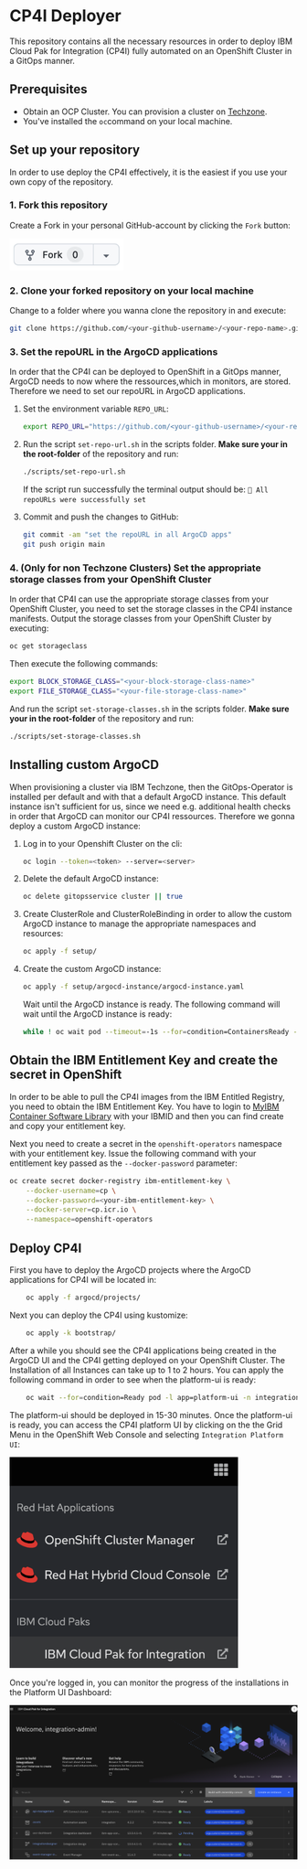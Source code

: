 # CP4I Deployer
This repository contains all the necessary resources in order to deploy IBM Cloud Pak for Integration (CP4I) fully automated on an OpenShift Cluster in a GitOps manner.

## Prerequisites
* Obtain an OCP Cluster. You can provision a cluster on [Techzone](https://techzone.ibm.com/collection/tech-zone-certified-base-images/journey-vmware-on-ibm-cloud-environments).
* You've installed the `oc`command on your local machine.

## Set up your repository
In order to use deploy the CP4I effectively, it is the easiest if you use your own copy of the repository. 

### 1. Fork this repository
Create a Fork in your personal GitHub-account by clicking the `Fork` button:

<img src=images/image.png alt="Fork button" width="200"/>

### 2. Clone your forked repository on your local machine
Change to a folder where you wanna clone the repository in and execute:
```bash
git clone https://github.com/<your-github-username>/<your-repo-name>.git
```

### 3. Set the repoURL in the ArgoCD applications
In order that the CP4I can be deployed to OpenShift in a GitOps manner, ArgoCD needs to now where the ressources,which in monitors, are stored. Therefore we need to set our repoURL in ArgoCD applications.

1. Set the environment variable `REPO_URL`:

    ```bash
    export REPO_URL="https://github.com/<your-github-username>/<your-repo-name>.git"
    ```
2. Run the script `set-repo-url.sh` in the scripts folder. **Make sure your in the root-folder** of the repository and run:
    ```bash
    ./scripts/set-repo-url.sh
    ```

    If the script run successfully the terminal output should be: `🎉 All repoURLs were successfully set`

3. Commit and push the changes to GitHub:
    ```bash
    git commit -am "set the repoURL in all ArgoCD apps"
    git push origin main
    ```
### 4. (**Only for non Techzone Clusters**) Set the appropriate storage classes from your OpenShift Cluster
In order that CP4I can use the appropriate storage classes from your OpenShift Cluster, you need to set the storage classes in the CP4I instance manifests. Output the storage classes from your OpenShift Cluster by executing:
```bash
oc get storageclass
```
Then execute the following commands:
```bash
export BLOCK_STORAGE_CLASS="<your-block-storage-class-name>"
export FILE_STORAGE_CLASS="<your-file-storage-class-name>"
```
And run the script `set-storage-classes.sh` in the scripts folder. **Make sure your in the root-folder** of the repository and run:
```bash
./scripts/set-storage-classes.sh
```

## Installing custom ArgoCD
When provisioning a cluster via IBM Techzone, then the GitOps-Operator is installed per default and with that a default ArgoCD instance. This default instance isn't sufficient for us, since we need e.g. additional health checks in order that ArgoCD can monitor our CP4I ressources. Therefore we gonna deploy a custom ArgoCD instance:

1. Log in to your Openshift Cluster on the cli:
    ```bash
    oc login --token=<token> --server=<server>
    ```

2. Delete the default ArgoCD instance:
    ```bash
    oc delete gitopsservice cluster || true
    ````

3. Create ClusterRole and ClusterRoleBinding in order to allow the custom ArgoCD instance to manage the appropriate namespaces and resources:
    ```bash
    oc apply -f setup/
    ```

4. Create the custom ArgoCD instance:
    ```bash
    oc apply -f setup/argocd-instance/argocd-instance.yaml
    ```
    Wait until the ArgoCD instance is ready. The following command will wait until the ArgoCD instance is ready:
    ```bash
    while ! oc wait pod --timeout=-1s --for=condition=ContainersReady -l app.kubernetes.io/name=openshift-gitops-custom-server -n openshift-gitops > /dev/null; do sleep 30; done
    ```

## Obtain the IBM Entitlement Key and create the secret in OpenShift
In order to be able to pull the CP4I images from the IBM Entitled Registry, you need to obtain the IBM Entitlement Key. You have to login to [MyIBM Container Software Library](https://myibm.ibm.com/products-services/containerlibrary) with your IBMID and then you can find create and copy your entitlement key.

Next you need to create a secret in the `openshift-operators` namespace with your entitlement key. Issue the following command with your entitlement key passed as the `--docker-password` parameter:

```bash
oc create secret docker-registry ibm-entitlement-key \
    --docker-username=cp \
    --docker-password=<your-ibm-entitlement-key> \
    --docker-server=cp.icr.io \
    --namespace=openshift-operators
```

## Deploy CP4I
First you have to deploy the ArgoCD projects where the ArgoCD applications for CP4I will be located in:
```bash
    oc apply -f argocd/projects/
```

Next you can deploy the CP4I using kustomize:
```bash
    oc apply -k bootstrap/
```

After a while you should see the CP4I applications being created in the ArgoCD UI and the CP4I getting deployed on your OpenShift Cluster. The Installation of all Instances can take up to 1 to 2 hours. You can apply the following command in order to see when the platform-ui is ready:
```bash
    oc wait --for=condition=Ready pod -l app=platform-ui -n integration --timeout=3000s
```
The platform-ui should be deployed in 15-30 minutes. Once the platform-ui is ready, you can access the CP4I platform UI by clicking on the the Grid Menu in the OpenShift Web Console and selecting `Integration Platform UI`:

<img src=images/image2.png alt="Grid Menu" width="400"/>

Once you're logged in, you can monitor the progress of the installations in the Platform UI Dashboard:

<img src=images/image3.png alt="Platform UI Dashboard" width="600"/>

